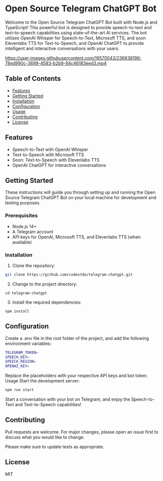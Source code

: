 # Open Source Telegram ChatGPT Bot

Welcome to the Open Source Telegram ChatGPT Bot built with Node.js and TypeScript! This powerful bot is designed to provide speech-to-text and text-to-speech capabilities using state-of-the-art AI services. The bot utilizes OpenAI Whisper for Speech-to-Text, Microsoft TTS, and soon Elevenlabs TTS for Text-to-Speech, and OpenAI ChatGPT to provide intelligent and interactive conversations with your users.



https://user-images.githubusercontent.com/19570043/236638196-78ed990c-3699-4583-b2b9-64c46183eed3.mp4



## Table of Contents

- [Features](#features)
- [Getting Started](#getting-started)
- [Installation](#installation)
- [Configuration](#configuration)
- [Usage](#usage)
- [Contributing](#contributing)
- [License](#license)

## Features

- Speech-to-Text with OpenAI Whisper
- Text-to-Speech with Microsoft TTS
- Soon: Text-to-Speech with Elevenlabs TTS
- OpenAI ChatGPT for interactive conversations

## Getting Started

These instructions will guide you through setting up and running the Open Source Telegram ChatGPT Bot on your local machine for development and testing purposes.

### Prerequisites

- Node.js 14+
- A Telegram account
- API keys for OpenAI, Microsoft TTS, and Elevenlabs TTS (when available)

### Installation

1. Clone the repository:

```bash
git clone https://github.com/codextde/telegram-chatgpt.git
```

2. Change to the project directory:
```
cd telegram-chatgpt
```
3. Install the required dependencies:
```
npm install
```
## Configuration
Create a .env file in the root folder of the project, and add the following environment variables:
```bash
TELEGRAM_TOKEN=
SPEECH_KEY=
SPEECH_REGION=
OPENAI_KEY=
```
Replace the placeholders with your respective API keys and bot token.
Usage
Start the development server:

```bash
npm run start
```

Start a conversation with your bot on Telegram, and enjoy the Speech-to-Text and Text-to-Speech capabilities!

## Contributing
Pull requests are welcome. For major changes, please open an issue first to discuss what you would like to change.

Please make sure to update tests as appropriate.

## License
MIT


